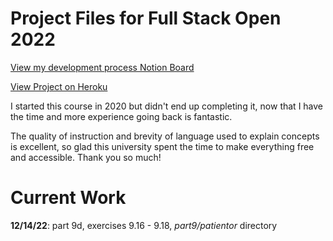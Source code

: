# Project Files for Full Stack Open 2022

[View my development process Notion Board]()

[View Project on Heroku](https://protected-sands-11467.herokuapp.com/)

I started this course in 2020 but didn't end up completing it, now that I have the time and more experience going back is fantastic.


The quality of instruction and brevity of language used to explain concepts is excellent, so glad this university spent the time to make everything free and accessible. Thank you so much!

# Current Work

**12/14/22**: part 9d, exercises 9.16 - 9.18, _part9/patientor_ directory